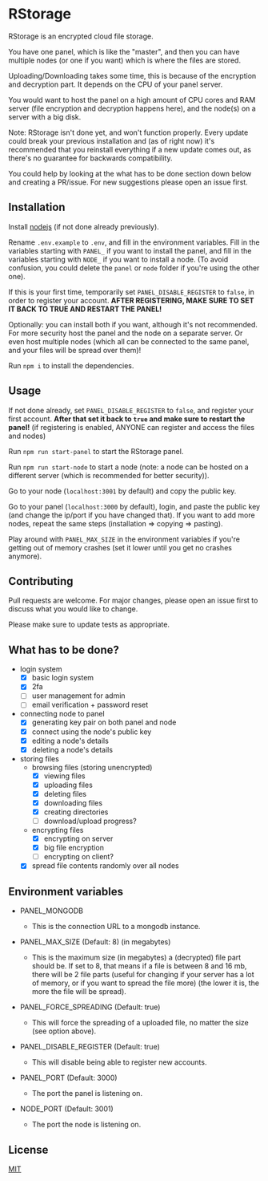 # RStorage

RStorage is an encrypted cloud file storage.

You have one panel, which is like the "master", and then you can have multiple nodes (or one if you want) which is where the files are stored.

Uploading/Downloading takes some time, this is because of the encryption and decryption part. It depends on the CPU of your panel server.

You would want to host the panel on a high amount of CPU cores and RAM server (file encryption and decryption happens here), and the node(s) on a server with a big disk.

Note: RStorage isn't done yet, and won't function properly. Every update could break your previous installation and (as of right now) it's recommended that you reinstall everything if a new update comes out, as there's no guarantee for backwards compatibility.

You could help by looking at the what has to be done section down below and creating a PR/issue. For new suggestions please open an issue first.

## Installation

Install [nodejs](https://nodejs.org/en/download/) (if not done already previously).

Rename `.env.example` to `.env`, and fill in the environment variables. Fill in the variables starting with `PANEL_` if you want to install the panel, and fill in the variables starting with `NODE_` if you want to install a node. (To avoid confusion, you could delete the `panel` or `node` folder if you're using the other one).

If this is your first time, temporarily set `PANEL_DISABLE_REGISTER` to `false`, in order to register your account. **AFTER REGISTERING, MAKE SURE TO SET IT BACK TO TRUE AND RESTART THE PANEL!**

Optionally: you can install both if you want, although it's not recommended. For more security host the panel and the node on a separate server. Or even host multiple nodes (which all can be connected to the same panel, and your files will be spread over them)!

Run `npm i` to install the dependencies.

## Usage

If not done already, set `PANEL_DISABLE_REGISTER` to `false`, and register your first account. **After that set it back to `true` and make sure to restart the panel!** (if registering is enabled, ANYONE can register and access the files and nodes)

Run `npm run start-panel` to start the RStorage panel.

Run `npm run start-node` to start a node (note: a node can be hosted on a different server (which is recommended for better security)).

Go to your node (`localhost:3001` by default) and copy the public key.

Go to your panel (`localhost:3000` by default), login, and paste the public key (and change the ip/port if you have changed that). If you want to add more nodes, repeat the same steps (installation => copying => pasting).

Play around with `PANEL_MAX_SIZE` in the environment variables if you're getting out of memory crashes (set it lower until you get no crashes anymore).

## Contributing
Pull requests are welcome. For major changes, please open an issue first to discuss what you would like to change.

Please make sure to update tests as appropriate.

## What has to be done?

* login system
	* [x] basic login system
	* [x] 2fa
	* [ ] user management for admin
	* [ ] email verification + password reset
* connecting node to panel
	* [x] generating key pair on both panel and node
	* [x] connect using the node's public key
	* [x] editing a node's details
	* [x] deleting a node's details
* storing files
	* browsing files (storing unencrypted)
		* [x] viewing files
		* [x] uploading files
		* [x] deleting files
		* [x] downloading files
		* [x] creating directories
		* [ ] download/upload progress?
	* encrypting files
		* [x] encrypting on server
		* [x] big file encryption
		* [ ] encrypting on client?
	* [x] spread file contents randomly over all nodes

## Environment variables
* PANEL_MONGODB
	* This is the connection URL to a mongodb instance.

* PANEL_MAX_SIZE (Default: 8) (in megabytes)
	* This is the maximum size (in megabytes) a (decrypted) file part should be. If set to 8, that means if a file is between 8 and 16 mb, there will be 2 file parts (useful for changing if your server has a lot of memory, or if you want to spread the file more) (the lower it is, the more the file will be spread).

* PANEL_FORCE_SPREADING (Default: true)
	* This will force the spreading of a uploaded file, no matter the size (see option above).

* PANEL_DISABLE_REGISTER (Default: true)
	* This will disable being able to register new accounts.

* PANEL_PORT (Default: 3000)
	* The port the panel is listening on.

* NODE_PORT (Default: 3001)
	* The port the node is listening on.

## License
[MIT](https://choosealicense.com/licenses/mit/)
